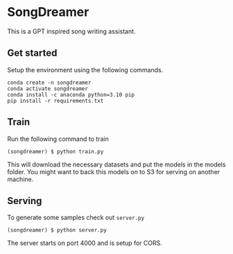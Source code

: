 # SongDreamer

This is a GPT inspired song writing assistant. 

## Get started

Setup the environment using the following commands.

```
conda create -n songdreamer
conda activate songdreamer
conda install -c anaconda python=3.10 pip
pip install -r requirements.txt
```

## Train

Run the following command to train

```
(songdreamer) $ python train.py
```

This will download the necessary datasets and put the models in the models folder. You might want to back this models on to S3 for serving on another machine.

## Serving

To generate some samples check out `server.py`

```
(songdreamer) $ python server.py
```

The server starts on port 4000 and is setup for CORS.